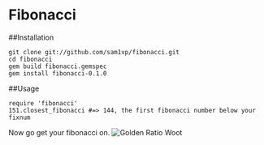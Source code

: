 # Fibonacci

##Installation

    git clone git://github.com/sam1vp/fibonacci.git
    cd fibonacci
    gem build fibonacci.gemspec
    gem install fibonacci-0.1.0

##Usage

    require 'fibonacci'
    151.closest_fibonacci #=> 144, the first fibonacci number below your fixnum

Now go get your fibonacci on. 
<img src='http://www.world-mysteries.com/sci_1711.gif' alt="Golden Ratio Woot"/>
